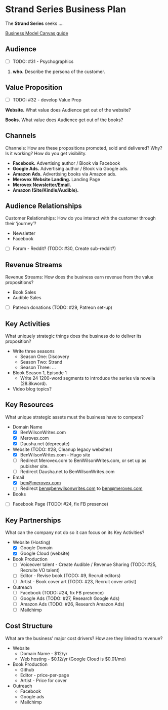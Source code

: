 # Strand Series Business Plan

The **Strand Series** seeks ....

[Business Model Canvas guide](https://www.alexandercowan.com/business-model-canvas-templates/)

## Audience

- [ ] TODO: #31 - Psychographics
<!-- Customer Segments: Who are the customers? What do they think? See? Feel? Do? -->

1. **who.** Describe the persona of the customer.

## Value Proposition

- [ ] TODO: #32 - develop Value Prop

**Website.** What value does Audience get out of the website?

**Books.** What value does Audience get out of the books?

## Channels

Channels: How are these propositions promoted, sold and delivered? Why? Is it working? How do you get visibility.

* **Facebook.** Advertising author / Blook via Facebook
* **Google Ads.** Advertising author / Blook via Google ads.
* **Amazon Ads.** Advertising books via Amazon ads.
* **Merovex Website Landing.** Landing Page
* **Merovex Newsletter/Email.**
* **Amazon (Site/Kindle/Audible).**

## Audience Relationships

Customer Relationships: How do you interact with the customer through their ‘journey’?

* Newsletter
* Facebook
* [ ] Forum - Reddit? (TODO: #30, Create sub-reddit?)

## Revenue Streams

Revenue Streams: How does the business earn revenue from the value propositions?

* Book Sales
* Audible Sales
* [ ] Patreon donations (TODO: #29, Patreon set-up)

## Key Activities

What uniquely strategic things does the business do to deliver its proposition?

* Write three seasons
  - Season One: Discovery
  - Season Two: Strand
  - Season Three: ...
* Blook Season 1, Episode 1
  - Write 24 1200-word segments to introduce the series via novella (28.8kword).
* Video blog topics?

## Key Resources

What unique strategic assets must the business have to compete?

* Domain Name
  - [x] BenWilsonWrites.com
  - [x] Merovex.com
  - [x] Dausha.net (deprecate)
* Website (TODO: #28, Cleanup legacy websites)
  - [x] BenWilsonWrites.com - Hugo site
  - [ ] Redirect Merovex.com to BenWilsonWrites.com, or set up as pubisher site.
  - [ ] Redirect Dausha.net to BenWilsonWrites.com
* Email
  - [x] ben@merovex.com
  - [ ] Redirect ben@benwilsonwrites.com to ben@merovex.com
* Books
* [ ] Facebook Page (TODO: #24, fix FB presence)

## Key Partnerships

What can the company not do so it can focus on its Key Activities?

* Website (Hosting)
  - [x] Google Domain
  - [x] Google Cloud (website)
* Book Production
  - [ ] Voiceover talent - Create Audible / Revenue Sharing (TODO: #25, Recruite VO talent)
  - [ ] Editor - Revise book (TODO: #9, Recruit editors)
  - [ ] Artist - Book cover art (TODO: #23, Recruit cover artist)
* Outreach
  - [ ] Facebook (TODO: #24, fix FB presence)
  - [ ] Google Ads (TODO: #27, Research Google Ads)
  - [ ] Amazon Ads (TODO: #26, Research Amazon Ads)
  - [ ] Mailchimp

## Cost Structure

What are the business’ major cost drivers? How are they linked to revenue?

* Website
  - Domain Name - $12/yr
  - Web hosting - $0.12/yr (Google Cloud is $0.01/mo)
* Book Production
  * Github
  * Editor - price-per-page
  * Artist - Price for cover
* Outreach
  * Facebook
  * Google ads
  * Mailchimp

